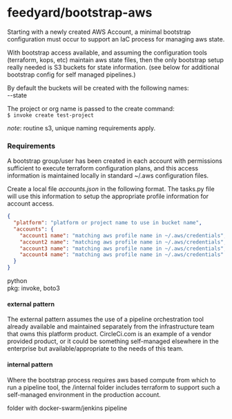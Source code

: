 # feedyard/bootstrap-aws
Starting with a newly created AWS Account, a minimal bootstrap configuration must occur to support an IaC process
for managing aws state.  

With bootstrap access available, and assuming the configuration tools (terraform, kops, etc) maintain aws state files,
then the only bootstrap setup really needed is S3 buckets for state information. (see below for additional bootstrap
config for self managed pipelines.)

By default the buckets will be created with the following names:  
<project or org name parameter>-<account name>-state  

The project or org name is passed to the create command:  
`$ invoke create test-project`

_note_: routine s3, unique naming requirements apply.  

### Requirements

A bootstrap group/user has been created in each account with permissions sufficient to execute terraform
configuration plans, and this access information is maintained locally in standard ~/.aws configuration files.  

Create a local file _accounts.json_ in the following format. The tasks.py file will use this information to setup the
appropriate profile information for account access.  

```json
{
  "platform": "platform or project name to use in bucket name",
  "accounts": {
    "account1 name": "matching aws profile name in ~/.aws/credentials",
    "account2 name": "matching aws profile name in ~/.aws/credentials",
    "account3 name": "matching aws profile name in ~/.aws/credentials",
    "account4 name": "matching aws profile name in ~/.aws/credentials"
  }
}
```

python  
  pkg: invoke, boto3


#### external pattern
The external pattern assumes the use of a pipeline orchestration tool already available and maintained separately from
the infrastructure team that owns this platform product. CircleCi.com is an example of a vendor provided product, or it
could be something self-managed elsewhere in the enterprise but available/appropriate to the needs of this team.

#### internal pattern
Where the bootstrap process requires aws based compute from which to run a pipeline tool, the /internal folder includes
terraform to support such a self-managed environment in the production account.


folder with docker-swarm/jenkins pipeline